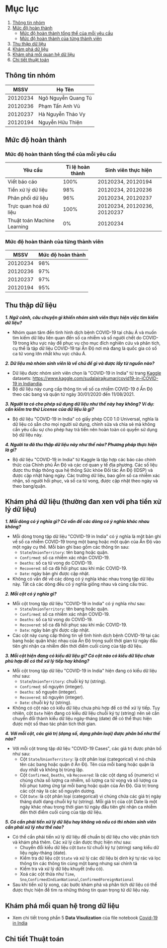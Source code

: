 ﻿
# Mục lục
1. [Thông tin nhóm](#team_info)
2. [Mức độ hoàn thành](#completion_evaluating)
	- [Mức độ hoàn thành tổng thể của mỗi yêu cầu](#task_evaluating)
	- [Mức độ hoàn thành của từng thành viên](#member_evaluating)
3. [Thu thập dữ liệu](#data_collecting)
4. [Khám phá dữ liệu](#data_exploring)
5. [Khám phá mối quan hệ dữ liệu](#data_relationship_exploring)
6. [Chi tiết thuật toán](#algorithm_detail)

<div id="team_info"/>

## Thông tin nhóm
| MSSV | Họ Tên | 
|--|--|
| 20120234 | Ngô Nguyễn Quang Tú | 
| 20120236 | Phạm Tấn Anh Vũ | 
| 20120237 | Hà Nguyễn Thảo Vy | 
| 20120194 | Nguyễn Hữu Thiện | 

<div id="completion_evaluating"/>

## Mức độ hoàn thành

<div id="task_evaluating"/>

### Mức độ hoàn thành tổng thể của mỗi yêu cầu
| Yêu cầu | Tỉ lệ hoàn thành | Sinh viên thực hiện |
|--|--|--|
| Viết báo cáo | 100% |  20120234, 20120194 |
| Tiền xử lý dữ liệu | 98% |  20120234, 20120236 |
| Phân phối dữ liệu | 96% |  20120234, 20120237 |
| Trực quan hoá dữ liệu | 100% |  20120234, 20120236, 20120237 |
| Thuật toán Machine Learning | 0% |  20120234 |

<div id="member_evaluating"/>

### Mức độ hoàn thành của từng thành viên
| MSSV | Mức độ hoàn thành | 
|--|--|
| 20120234 | 98% | 
| 20120236 | 97% | 
| 20120237 | 97% | 
| 20120194 | 95% | 

<div id="data_collecting">

## Thu thập dữ liệu 

***1. Ngữ cảnh, câu chuyện gì khiến nhóm sinh viên thực hiện việc tìm kiếm dữ liệu?***
- Nhóm quan tâm đến tình hình dịch bệnh COVID-19 tại châu Á và muốn tìm kiếm dữ liệu liên quan đến số ca nhiễm và số người chết do COVID-19 trong khu vực này để phục vụ cho mục đích nghiên cứu và phân tích, cụ thể là tập dữ liệu COVID-19 tại Ấn Độ nơi mà đang là quốc gia có số ca tử vong lớn nhất khu vực châu Á.

***2. Dữ liệu mà nhóm sinh viên là về chủ đề gì và được lấy từ nguồn nào?***
- Dữ liệu được nhóm sinh viên chọn là "COVID-19 in India" từ trang [Kaggle](https://www.kaggle.com/) datasets: [https://www.kaggle.com/sudalairajkumar/covid19-in-iCOVID-19 in Indiandia](https://www.kaggle.com/sudalairajkumar/covid19-in-india). 
- Bộ dữ liệu này cung cấp thông tin về số ca nhiễm COVID-19 ở Ấn Độ theo các bang và quận từ ngày 30/01/2020 đến 11/08/2021.

***3. Người ta có cho phép sử dụng dữ liệu như thế này hay không? Ví dụ: cần kiểm tra thử License của dữ liệu là gì?***
- Bộ dữ liệu "COVID-19 in India" có giấy phép CC0 1.0 Universal, nghĩa là dữ liệu có sẵn cho mọi người sử dụng, chỉnh sửa và chia sẻ mà không cần yêu cầu sự cho phép hay trả tiền nên hoàn toàn có quyền sử dụng bộ dữ liệu này.

***4. Người ta đã thu thập dữ liệu này như thế nào? Phương pháp thực hiện là gì?***
- Bộ dữ liệu "COVID-19 in India" từ Kaggle là tập hợp các báo cáo chính thức của Chính phủ Ấn Độ và các cơ quan y tế địa phương. Các số liệu được thu thập thông qua hệ thống Sức khỏe Đối tác Ấn Độ (IDSP) và được cập nhật hàng ngày. Các trường dữ liệu, bao gồm số ca nhiễm xác nhận, số người hồi phục, và số ca tử vong, được cập nhật theo ngày và theo bang/quận.

<div id="data_exploring"/>

## Khám phá dữ liệu (thường đan xen với pha tiền xử lý dữ liệu)

***1. Mỗi dòng có ý nghĩa gì? Có vấn đề các dòng có ý nghĩa khác nhau không?***
- Mỗi dòng trong tập dữ liệu "COVID-19 in India" có ý nghĩa là một bản ghi về số ca nhiễm COVID-19 trong một bang hoặc một quận của Ấn Độ vào một ngày cụ thể. Mỗi bản ghi bao gồm các thông tin sau:
	- `State`/`UnionTerritory`: tên bang hoặc quận.
	- `Confirmed`: số ca nhiễm xác nhận COVID-19.
	- `Deaths`: số ca tử vong do COVID-19.
	- `Recovered`: số ca đã hồi phục sau khi mắc COVID-19.
	- `Date`: ngày bản ghi được cập nhật.
- Không có vấn đề về các dòng có ý nghĩa khác nhau trong tập dữ liệu này. Tất cả các dòng đều có ý nghĩa giống nhau và cùng cấu trúc.

***2. Mỗi cột có ý nghĩa gì?***
- Mỗi cột trong tập dữ liệu "COVID-19 in India" có ý nghĩa như sau:
	- `State`/`UnionTerritory`: tên bang hoặc quận.
	- `Confirmed`: số ca nhiễm xác nhận COVID-19.
	- `Deaths`: số ca tử vong do COVID-19.
	- `Recovered`: số ca đã hồi phục sau khi mắc COVID-19.
	- `Date`: ngày bản ghi được cập nhật.
- Các cột này cung cấp thông tin về tình hình dịch bệnh COVID-19 tại các bang hoặc quận khác nhau của Ấn Độ trong suốt thời gian từ ngày đầu tiên ghi nhận ca nhiễm đến thời điểm cuối cùng của tập dữ liệu.

***3. Mỗi cột hiện đang có kiểu dữ liệu gì? Có cột nào có kiểu dữ liệu chưa phù hợp để có thể xử lý tiếp hay không?***
- Mỗi cột trong tập dữ liệu "COVID-19 in India" hiện đang có kiểu dữ liệu như sau:
	- `State`/`UnionTerritory`: chuỗi ký tự (string).
	- `Confirmed`: số nguyên (integer).
	- `Deaths`: số nguyên (integer).
	- `Recovered`: số nguyên (integer).
	- `Date`: chuỗi ký tự (string).
- Không có cột nào có kiểu dữ liệu chưa phù hợp để có thể xử lý tiếp. Tuy nhiên, cột `Date` hiện đang có kiểu dữ liệu chuỗi ký tự (string) nên sẽ cần chuyển đổi thành kiểu dữ liệu ngày-tháng (date) để có thể thực hiện được một số thao tác phân tích thời gian.

***4. Với mỗi cột, các giá trị (dạng số, dạng phân loại) được phân bố như thế nào?***
- Với mỗi cột trong tập dữ liệu "COVID-19 Cases", các giá trị được phân bố như sau:
	- Cột `State`/`UnionTerritory`: là cột phân loại (categorical) vì nó chứa tên các bang hoặc quận ở Ấn Độ. Tên của mỗi bang hoặc quận là duy nhất và không bị trùng lặp.
	- Cột `Confirmed`, `Deaths`, và `Recovered`: là các cột dạng số (numeric) vì chúng chứa số lượng ca nhiễm, số lượng ca tử vong và số lượng ca hồi phục tương ứng tại mỗi bang hoặc quận của Ấn Độ. Giá trị trong các cột này là các số nguyên dương.
	- Cột `Date`: là cột phân loại (categorical) vì chúng chứa các giá trị ngày tháng dưới dạng chuỗi ký tự (string). Mỗi giá trị của cột Date là một ngày khác nhau trong thời gian từ ngày đầu tiên ghi nhận ca nhiễm đến thời điểm cuối cùng của tập dữ liệu.
 
***5. Có cần phải tiền xử lý dữ liệu hay không và nếu có thì nhóm sinh viên cần phải xử lý như thế nào?***
- Có thể cần phải tiền xử lý dữ liệu để chuẩn bị dữ liệu cho việc phân tích và khám phá thêm. Các xử lý cần được thực hiện như sau:
	- Chuyển đổi kiểu dữ liệu cột `Date` từ chuỗi ký tự (string) sang kiểu dữ liệu ngày-tháng (date).
	- Kiểm tra dữ liệu cột `State` và xử lý các dữ liệu bị dính ký tự rác và lọc thông tin các thông tin cùng một bang nhưng sai chính tả
	-  Kiểm tra và xử lý dữ liệu khuyết (nếu có).
	- Xoá các cột thừa như `Time`, `Sno`,`ConfirmedIndianNational`,`ConfirmedForeignNational`
- Sau khi tiền xử lý xong, các bước khám phá và phân tích dữ liệu có thể được thực hiện để tìm ra những thông tin quan trọng từ dữ liệu này.

<div id="data_relationship_exploring"/>

## Khám phá mối quan hệ trong dữ liệu

- Xem chi tiết trong phần 5 **Data Visulization** của file notebook [Covid-19 in India](../source_codes/covid-19-india.ipynb)

<div id="algorithm_detail"/>

## Chi tiết Thuật toán
